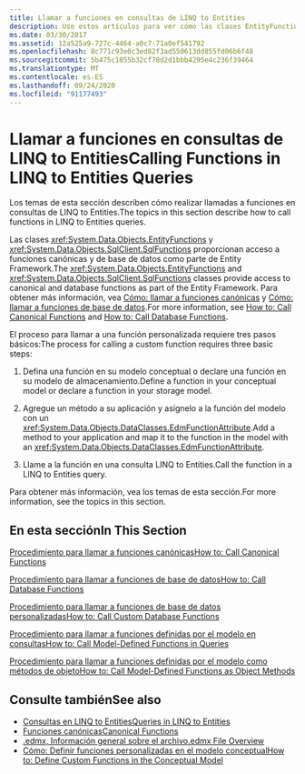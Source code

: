 ```yaml
---
title: Llamar a funciones en consultas de LINQ to Entities
description: Use estos artículos para ver cómo las clases EntityFunctions y SqlFunctions proporcionan acceso a las funciones canónicas y de base de datos como parte de la Entity Framework.
ms.date: 03/30/2017
ms.assetid: 12a525a9-727c-4464-a0c7-71a0ef541792
ms.openlocfilehash: 8c771c93e0c3ed82f3ad550613dd855fd06b6f48
ms.sourcegitcommit: 5b475c1855b32cf78d2d1bbb4295e4c236f39464
ms.translationtype: MT
ms.contentlocale: es-ES
ms.lasthandoff: 09/24/2020
ms.locfileid: "91177493"
---
```

# <a name="calling-functions-in-linq-to-entities-queries"></a><span data-ttu-id="67f50-103">Llamar a funciones en consultas de LINQ to Entities</span><span class="sxs-lookup"><span data-stu-id="67f50-103">Calling Functions in LINQ to Entities Queries</span></span>

<span data-ttu-id="67f50-104">Los temas de esta sección describen cómo realizar llamadas a funciones en consultas de LINQ to Entities.</span><span class="sxs-lookup"><span data-stu-id="67f50-104">The topics in this section describe how to call functions in LINQ to Entities queries.</span></span>  
  
 <span data-ttu-id="67f50-105">Las clases <xref:System.Data.Objects.EntityFunctions> y <xref:System.Data.Objects.SqlClient.SqlFunctions> proporcionan acceso a funciones canónicas y de base de datos como parte de Entity Framework.</span><span class="sxs-lookup"><span data-stu-id="67f50-105">The <xref:System.Data.Objects.EntityFunctions> and <xref:System.Data.Objects.SqlClient.SqlFunctions> classes provide access to canonical and database functions as part of the Entity Framework.</span></span> <span data-ttu-id="67f50-106">Para obtener más información, vea [Cómo: llamar a funciones canónicas](how-to-call-canonical-functions.md) y [Cómo: llamar a funciones de base de datos](how-to-call-database-functions.md).</span><span class="sxs-lookup"><span data-stu-id="67f50-106">For more information, see [How to: Call Canonical Functions](how-to-call-canonical-functions.md) and [How to: Call Database Functions](how-to-call-database-functions.md).</span></span>  
  
 <span data-ttu-id="67f50-107">El proceso para llamar a una función personalizada requiere tres pasos básicos:</span><span class="sxs-lookup"><span data-stu-id="67f50-107">The process for calling a custom function requires three basic steps:</span></span>  
  
1. <span data-ttu-id="67f50-108">Defina una función en su modelo conceptual o declare una función en su modelo de almacenamiento.</span><span class="sxs-lookup"><span data-stu-id="67f50-108">Define a function in your conceptual model or declare a function in your storage model.</span></span>  
  
2. <span data-ttu-id="67f50-109">Agregue un método a su aplicación y asígnelo a la función del modelo con un <xref:System.Data.Objects.DataClasses.EdmFunctionAttribute>.</span><span class="sxs-lookup"><span data-stu-id="67f50-109">Add a method to your application and map it to the function in the model with an <xref:System.Data.Objects.DataClasses.EdmFunctionAttribute>.</span></span>  
  
3. <span data-ttu-id="67f50-110">Llame a la función en una consulta LINQ to Entities.</span><span class="sxs-lookup"><span data-stu-id="67f50-110">Call the function in a LINQ to Entities query.</span></span>  
  
 <span data-ttu-id="67f50-111">Para obtener más información, vea los temas de esta sección.</span><span class="sxs-lookup"><span data-stu-id="67f50-111">For more information, see the topics in this section.</span></span>  
  
## <a name="in-this-section"></a><span data-ttu-id="67f50-112">En esta sección</span><span class="sxs-lookup"><span data-stu-id="67f50-112">In This Section</span></span>  

 [<span data-ttu-id="67f50-113">Procedimiento para llamar a funciones canónicas</span><span class="sxs-lookup"><span data-stu-id="67f50-113">How to: Call Canonical Functions</span></span>](how-to-call-canonical-functions.md)  
  
 [<span data-ttu-id="67f50-114">Procedimiento para llamar a funciones de base de datos</span><span class="sxs-lookup"><span data-stu-id="67f50-114">How to: Call Database Functions</span></span>](how-to-call-database-functions.md)  
  
 [<span data-ttu-id="67f50-115">Procedimiento para llamar a funciones de base de datos personalizadas</span><span class="sxs-lookup"><span data-stu-id="67f50-115">How to: Call Custom Database Functions</span></span>](how-to-call-custom-database-functions.md)  
  
 [<span data-ttu-id="67f50-116">Procedimiento para llamar a funciones definidas por el modelo en consultas</span><span class="sxs-lookup"><span data-stu-id="67f50-116">How to: Call Model-Defined Functions in Queries</span></span>](how-to-call-model-defined-functions-in-queries.md)  
  
 [<span data-ttu-id="67f50-117">Procedimiento para llamar a funciones definidas por el modelo como métodos de objeto</span><span class="sxs-lookup"><span data-stu-id="67f50-117">How to: Call Model-Defined Functions as Object Methods</span></span>](how-to-call-model-defined-functions-as-object-methods.md)  
  
## <a name="see-also"></a><span data-ttu-id="67f50-118">Consulte también</span><span class="sxs-lookup"><span data-stu-id="67f50-118">See also</span></span>

- [<span data-ttu-id="67f50-119">Consultas en LINQ to Entities</span><span class="sxs-lookup"><span data-stu-id="67f50-119">Queries in LINQ to Entities</span></span>](queries-in-linq-to-entities.md)
- [<span data-ttu-id="67f50-120">Funciones canónicas</span><span class="sxs-lookup"><span data-stu-id="67f50-120">Canonical Functions</span></span>](canonical-functions.md)
- <span data-ttu-id="67f50-121">[.edmx, Información general sobre el archivo](/previous-versions/dotnet/netframework-4.0/cc982042(v=vs.100))</span><span class="sxs-lookup"><span data-stu-id="67f50-121">[.edmx File Overview](/previous-versions/dotnet/netframework-4.0/cc982042(v=vs.100))</span></span>
- <span data-ttu-id="67f50-122">[Cómo: Definir funciones personalizadas en el modelo conceptual](/previous-versions/dotnet/netframework-4.0/dd456812(v=vs.100))</span><span class="sxs-lookup"><span data-stu-id="67f50-122">[How to: Define Custom Functions in the Conceptual Model](/previous-versions/dotnet/netframework-4.0/dd456812(v=vs.100))</span></span>
